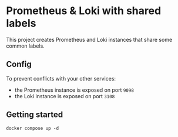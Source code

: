 # Prometheus & Loki with shared labels

This project creates Prometheus and Loki instances that share some common labels.

## Config

To prevent conflicts with your other services:

- the Prometheus instance is exposed on port `9098`
- the Loki instance is exposed on port `3108`

## Getting started

```cli
docker compose up -d
```

